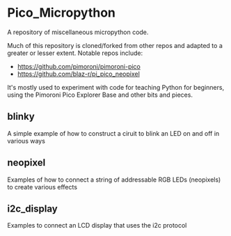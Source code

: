 # Pico_Micropython
A repository of miscellaneous micropython code.

Much of this repository is cloned/forked from other repos and adapted to a greater or lesser extent. Notable repos include: 

* https://github.com/pimoroni/pimoroni-pico 
* https://github.com/blaz-r/pi_pico_neopixel

It's mostly used to experiment with code for teaching Python for beginners, using the Pimoroni Pico Explorer Base and other bits and pieces.

## blinky

A simple example of how to construct a ciruit to blink an LED on and off in various ways

## neopixel

Examples of how to connect a string of addressable RGB LEDs (neopixels) to create various effects

## i2c_display

Examples to connect an LCD display that uses the i2c protocol
